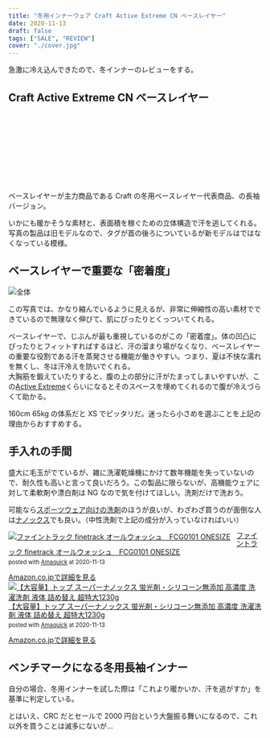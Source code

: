 ```yaml
---
title: "冬用インナーウェア Craft Active Extreme CN ベースレイヤー"
date: 2020-11-13
draft: false
tags: ["SALE", "REVIEW"]
cover: "./cover.jpg"
---
```


急激に冷え込んできたので、冬インナーのレビューをする。

## Craft Active Extreme CN ベースレイヤー

<div class="iframely-embed"><div class="iframely-responsive" style="height: 140px; padding-bottom: 0;"><a href="https://ck.jp.ap.valuecommerce.com/servlet/referral?sid=3171302&pid=886701002&vc_url=https%3A%2F%2Fwww.chainreactioncycles.com%2Fjp%2Fja%2Fcraft-active-extreme-cn-%25E3%2583%2599%25E3%2583%25BC%25E3%2582%25B9%25E3%2583%25AC%25E3%2582%25A4%25E3%2583%25A4%25E3%2583%25BC%2Frp-prod176384%3Futm_source%3Dvaluecommerce%26utm_medium%3Daffiliates" data-iframely-url="//cdn.iframe.ly/1aYXfFt"></a></div></div>

ベースレイヤーが主力商品である Craft の冬用ベースレイヤー代表商品、の長袖バージョン。

いかにも暖かそうな素材と、表面積を稼ぐための立体構造で汗を逃してくれる。写真の製品は旧モデルなので、タグが首の後ろについているが新モデルはではなくなっている模様。

## ベースレイヤーで重要な「密着度」

![全体](./xs.png)

この写真では、かなり縮んでいるように見えるが、非常に伸縮性の高い素材でできているので無理なく伸びて、肌にぴったりとくっついてくれる。

ベースレイヤーで、じぶんが最も重視しているのがこの「密着度」。体の凹凸にぴったりとフィットすればするほど、汗の溜まり場がなくなり、ベースレイヤーの重要な役割である汗を蒸発させる機能が働きやすい。つまり、夏は不快な濡れを無くし、冬は汗冷えを防いでくれる。\
大胸筋を鍛えていたりすると、腹の上の部分に汗がたまってしまいやすいが、この[Active Extreme](https://www.chainreactioncycles.com/jp/ja/craft-active-extreme-cn-%E3%83%99%E3%83%BC%E3%82%B9%E3%83%AC%E3%82%A4%E3%83%A4%E3%83%BC/rp-prod176384)くらいになるとそのスペースを埋めてくれるので腹が冷えづらくて助かる。

160cm 65kg の体系だと XS でピッタリだ。迷ったら小さめを選ぶことを上記の理由からおすすめする。

## 手入れの手間

盛大に毛玉がでているが、雑に洗濯乾燥機にかけて数年機能を失っていないので、耐久性も高いと言って良いだろう。この製品に限らないが、高機能ウェアに対して柔軟剤や漂白剤は NG なので気を付けてほしい。洗剤だけで洗おう。

可能なら[スポーツウェア向けの洗剤](https://amzn.to/3eVGHE8)のほうが良いが、わざわざ買うのが面倒な人は[ナノックス](https://amzn.to/3kts3VJ)でも良い。（中性洗剤で上記の成分が入っていなければいい）

<div class="amachazl-box" style="margin-bottom:0px;"><div class="amachazl-image" style="float:left;margin:0px 12px 1px 0px;"><a href="https://www.amazon.co.jp/dp/B01MV3O3W6/?tag=gensobunya-22" name="amazonlink" rel="nofollow" target="_blank"><img src="https://m.media-amazon.com/images/I/31vbryfRs7L._SL200_.jpg" alt="ファイントラック finetrack オールウォッシュ　FCG0101 ONESIZE" style="border: none;" /></a></div><div class="amachazl-info" style="line-height:120%; margin-bottom: 10px"><div class="amachazl-name" style="margin-bottom:10px;line-height:120%"><a href="https://www.amazon.co.jp/dp/B01MV3O3W6/?tag=gensobunya-22" name="amachazllink" rel="nofollow" target="_blank">ファイントラック finetrack オールウォッシュ　FCG0101 ONESIZE</a><div class="amachazl-powered-date" style="font-size:80%;margin-top:5px;line-height:120%">posted with <a href="https://creazy.net/amazon_quick_affiliate/" title="ファイントラック finetrack オールウォッシュ　FCG0101 ONESIZE" rel="nofollow" target="_blank">Amaquick</a> at 2020-11-13</div></div><div class="amachazl-sub-info" style="float: left;"><div class="amachazl-link" style="margin-top: 5px"><a href="https://www.amazon.co.jp/dp/B01MV3O3W6/?tag=gensobunya-22" name="amachazllink" rel="nofollow" target="_blank">Amazon.co.jpで詳細を見る</a></div></div></div><div class="amachazl-footer" style="clear: left"></div></div>

<div class="amachazl-box" style="margin-bottom:0px;"><div class="amachazl-image" style="float:left;margin:0px 12px 1px 0px;"><a href="https://www.amazon.co.jp/dp/B08CH8YVJ8/?tag=gensobunya-22" name="amazonlink" rel="nofollow" target="_blank"><img src="https://m.media-amazon.com/images/I/51C8+rp3D3L._SL200_.jpg" alt="【大容量】トップ スーパーナノックス 蛍光剤・シリコーン無添加 高濃度 洗濯洗剤 液体 詰め替え 超特大1230g" style="border: none;" /></a></div><div class="amachazl-info" style="line-height:120%; margin-bottom: 10px"><div class="amachazl-name" style="margin-bottom:10px;line-height:120%"><a href="https://www.amazon.co.jp/dp/B08CH8YVJ8/?tag=gensobunya-22" name="amachazllink" rel="nofollow" target="_blank">【大容量】トップ スーパーナノックス 蛍光剤・シリコーン無添加 高濃度 洗濯洗剤 液体 詰め替え 超特大1230g</a><div class="amachazl-powered-date" style="font-size:80%;margin-top:5px;line-height:120%">posted with <a href="https://creazy.net/amazon_quick_affiliate/" title="【大容量】トップ スーパーナノックス 蛍光剤・シリコーン無添加 高濃度 洗濯洗剤 液体 詰め替え 超特大1230g" rel="nofollow" target="_blank">Amaquick</a> at 2020-11-13</div></div><div class="amachazl-sub-info" style="float: left;"><div class="amachazl-link" style="margin-top: 5px"><a href="https://www.amazon.co.jp/dp/B08CH8YVJ8/?tag=gensobunya-22" name="amachazllink" rel="nofollow" target="_blank">Amazon.co.jpで詳細を見る</a></div></div></div><div class="amachazl-footer" style="clear: left"></div></div>

## ベンチマークになる冬用長袖インナー

自分の場合、冬用インナーを試した際は「これより暖かいか、汗を逃がすか」を基準に判定している。

とはいえ、CRC だとセールで 2000 円台という大盤振る舞いになるので、これ以外を買うことは滅多にないが…

<div class="iframely-embed"><div class="iframely-responsive" style="height: 140px; padding-bottom: 0;"><a href="https://ck.jp.ap.valuecommerce.com/servlet/referral?sid=3171302&pid=886701002&vc_url=https%3A%2F%2Fwww.chainreactioncycles.com%2Fjp%2Fja%2Fcraft-active-extreme-cn-%25E3%2583%2599%25E3%2583%25BC%25E3%2582%25B9%25E3%2583%25AC%25E3%2582%25A4%25E3%2583%25A4%25E3%2583%25BC%2Frp-prod176384%3Futm_source%3Dvaluecommerce%26utm_medium%3Daffiliates" data-iframely-url="//cdn.iframe.ly/NYlc2cE"></a></div></div>
